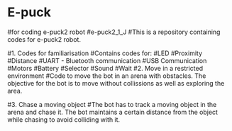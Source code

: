 # E-puck
#for coding e-puck2 robot
#e-puck2_1_J
#This is a repository containing codes for e-puck2 robot.

#1. Codes for familiarisation
#Contains codes for:
#LED
#Proximity
#Distance
#UART - Bluetooth communication
#USB Communication
#Motors
#Battery
#Selector
#Sound
#Wait
#2. Move in a restricted environment
#Code to move the bot in an arena with obstacles. The objective for the bot is to move without collissions as well as exploring the area.

#3. Chase a moving object
#The bot has to track a moving object in the arena and chase it. The bot maintains a certain distance from the object while chasing to avoid colliding with it.
